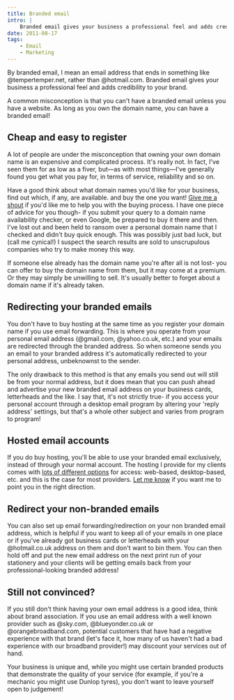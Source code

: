 ```yaml
---
title: Branded email
intro: |
    Branded email gives your business a professional feel and adds credibility to your brand. What is branded email? Read on!
date: 2011-08-17
tags:
    - Email
    - Marketing
---
```


By branded email, I mean an email address that ends in something like @tempertemper.net, rather than @hotmail.com. Branded email gives your business a professional feel and adds credibility to your brand.

A common misconception is that you can't have a branded email unless you have a website. As long as you own the domain name, you can have a branded email!


## Cheap and easy to register

A lot of people are under the misconception that owning your own domain name is an expensive and complicated process. It's really not. In fact, I've seen them for as low as a fiver, but—as with most things—I've generally found you get what you pay for, in terms of service, reliability and so on.

Have a good think about what domain names you'd like for your business, find out which, if any, are available. and buy the one you want! [Give me a shout](http://tempertemper.net/contact) if you'd like me to help you with the buying process. I have one piece of advice for you though- if you submit your query to a domain name availability checker, or even Google, be prepared to buy it there and then. I've lost out and been held to ransom over a personal domain name that I checked and didn't buy quick enough. This was possibly just bad luck, but (call me cynical!) I suspect the search results are sold to unscrupulous companies who try to make money this way.

If someone else already has the domain name you're after all is not lost- you can offer to buy the domain name from them, but it may come at a premium. Or they may simply be unwilling to sell. It's usually better to forget about a domain name if it's already taken.


## Redirecting your branded emails

You don't have to buy hosting at the same time as you register your domain name if you use email forwarding. This is where you operate from your personal email address (@gmail.com, @yahoo.co.uk, etc.) and your emails are redirected through the branded address. So when someone sends you an email to your branded address it's automatically redirected to your personal address, unbeknownst to the sender.

The only drawback to this method is that any emails you send out will still be from your normal address, but it does mean that you can push ahead and advertise your new branded email address on your business cards, letterheads and the like. I say that, it's not strictly true- if you access your personal account through a desktop email program by altering your 'reply address' settings, but that's a whole other subject and varies from program to program!


## Hosted email accounts

If you do buy hosting, you'll be able to use your branded email exclusively, instead of through your normal account. The hosting I provide for my clients comes with [lots of different options](http://tempertemper.net/blog/the-types-of-email) for access: web-based, desktop-based, etc. and this is the case for most providers. [Let me know](http://tempertemper.net/contact) if you want me to point you in the right direction.


## Redirect your non-branded emails

You can also set up email forwarding/redirection on your non branded email address, which is helpful if you want to keep all of your emails in one place or if you've already got business cards or letterheads with your @hotmail.co.uk address on them and don't want to bin them. You can then hold off and put the new email address on the next print run of your stationery and your clients will be getting emails back from your professional-looking branded address!


## Still not convinced?

If you still don't think having your own email address is a good idea, think about brand association. If you use an email address with a well known provider such as @sky.com, @blueyonder.co.uk or @orangebroadband.com, potential customers that have had a negative experience with that brand (let's face it, how many of us haven't had a bad experience with our broadband provider!) may discount your services out of hand.

Your business is unique and, while you might use certain branded products that demonstrate the quality of your service (for example, if you're a mechanic you might use Dunlop tyres), you don't want to leave yourself open to judgement!
